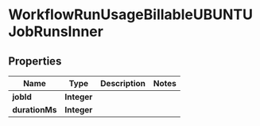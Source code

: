 

# WorkflowRunUsageBillableUBUNTUJobRunsInner


## Properties

| Name | Type | Description | Notes |
|------------ | ------------- | ------------- | -------------|
|**jobId** | **Integer** |  |  |
|**durationMs** | **Integer** |  |  |



